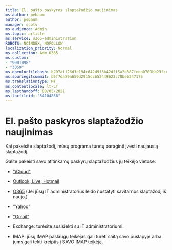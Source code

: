 ```yaml
---
title: El. pašto paskyros slaptažodžio naujinimas
ms.author: pebaum
author: pebaum
manager: scotv
ms.audience: Admin
ms.topic: article
ms.service: o365-administration
ROBOTS: NOINDEX, NOFOLLOW
localization_priority: Normal
ms.collection: Adm_O365
ms.custom:
- "9001098"
- "3059"
ms.openlocfilehash: b297aff26d3e194c642d9f3b42dff5a2e387feea0709bb23fcc8182360453307
ms.sourcegitcommit: b5f7da89a650d2915dc652449623c78be6247175
ms.translationtype: MT
ms.contentlocale: lt-LT
ms.lasthandoff: 08/05/2021
ms.locfileid: "54104856"
---
```

# <a name="updating-your-email-account-password"></a>El. pašto paskyros slaptažodžio naujinimas

Kai pakeisite slaptažodį, mūsų programa turėtų paraginti įvesti naujausią slaptažodį.

Galite pakeisti savo atitinkamų paskyrų slaptažodžius jų teikėjo vietose:

- ["iCloud"](https://support.apple.com/HT201487)

- [Outlook, Live, Hotmail](https://account.live.com/password/reset)

- [O365](https://passwordreset.microsoftonline.com) (Jei jūsų IT administratorius leido nustatyti savitarnos slaptažodį iš naujo.)

- ["Yahoo"](https://login.yahoo.com/account/challenge/username?done=https%3A%2F%2Fwww.yahoo.com%2F&authMechanism=secondary&chllngnm=base&sessionIndex=QQ--)

- ["Gmail"](https://support.google.com/mail/answer/41078?co=GENIE.Platform%3DDesktop&hl=en)

- Exchange: turėsite susisiekti su IT administratoriumi.

- IMAP: jūsų IMAP paslaugų teikėjas gali turėti saitą savo puslapyje arba jums gali tekti kreiptis į SAVO IMAP teikėją.